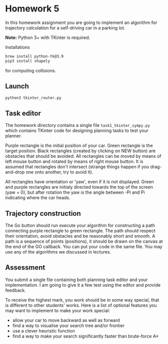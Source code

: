 # Homework 5

In this homework assignment you are going to implement an algorithm for 
trajectory calculation for a self-driving car in a parking lot.

**Note:** Python 3+ with TKinter is required.

Installations
```bash
brew install python-tk@3.9
pip3 install shapely
```

for computing collisions.
## Launch
```bash
python3 tkinter_router.py
```

## Task editor

The homework directory contains a single file `task1_tkinter_sympy.py`
which contains TKinter code for designing planning tasks to test your planner. 

Purple rectangle is the initial position of your car. Green rectangle is
the target position. Black rectangles (created by clicking on NEW button)
are obstacles that should be avoided. All rectangles can be moved by 
means of left mouse button and rotated by means of right mouse button.
It is assumed that rectangles don't intersect (strange things happen
if you drag-and-drop one onto another, try to avoid it).

All rectangles have orientation or 'yaw', even if it is not displayed.
Green and purple rectangles are initialy directed towards the top of the screen
(yaw = 0), but after rotation the yaw is the angle between -Pi and Pi indicating
where the car heads.

## Trajectory construction

The Go button should run execute your algorithm for constructing a path connecting
purple rectangle to green rectangle. The path should respect their orientation,
avoid obstacles and be reasonably short and smooth. 
A path is a sequence of points (positions), it should be
drawn on the canvas at the end of the GO callback. You can put your code in
the same file. You may use any of the algorithms we discussed in lectures.

## Assessment

You submit a single file containing both planning task editor and your implementation.
I am going to give it a few test using the editor and provide feedback.

To receive the highest mark, you work should be in some way special, that is different to
other students' works. Here is a list of optional features you may want to implement
to make your work special:

- allow your car to move backward as well as forward
- find a way to visualise your search tree and/or frontier
- use a clever heuristic function
- find a way to make your search significantly faster than brute-force A*








 



